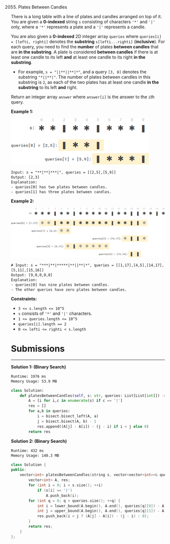 2055. Plates Between Candles

There is a long table with a line of plates and candles arranged on top of it. You are given a **0-indexed** string `s` consisting of characters `'*'` and `'|'` only, where a `'*'` represents a plate and a `'|'` represents a candle.

You are also given a **0-indexed** 2D integer array `queries` where `queries[i] = [lefti, righti]` denotes the **substring** `s[lefti...righti]` (**inclusive**). For each query, you need to find the **number** of plates **between candles** that are **in the substring**. A plate is considered **between candles** if there is at least one candle to its left **and** at least one candle to its right **in the substring**.

* For example, `s = "||**||**|*"`, and a query `[3, 8]` denotes the substring `"*||**|"`. The number of plates between candles in this substring is `2`, as each of the two plates has at least one candle **in the substring** to its left **and** right.

Return an integer array `answer` where `answer[i]` is the answer to the `i`th query.

 

**Example 1:**

![2055_ex-1.png](img/2055_ex-1.png)
```
Input: s = "**|**|***|", queries = [[2,5],[5,9]]
Output: [2,3]
Explanation:
- queries[0] has two plates between candles.
- queries[1] has three plates between candles.
```

**Example 2:**

![2055_ex-2.png](img/2055_ex-2.png)
```
# Input: s = "***|**|*****|**||**|*", queries = [[1,17],[4,5],[14,17],[5,11],[15,16]]
Output: [9,0,0,0,0]
Explanation:
- queries[0] has nine plates between candles.
- The other queries have zero plates between candles.
```

**Constraints:**

* `3 <= s.length <= 10^5`
* `s` consists of `'*'` and `'|'` characters.
* `1 <= queries.length <= 10^5`
* `queries[i].length == 2`
* `0 <= lefti <= righti < s.length`

# Submissions
---
**Solution 1: (Binary Search)**
```
Runtime: 1976 ms
Memory Usage: 53.9 MB
```
```python
class Solution:
    def platesBetweenCandles(self, s: str, queries: List[List[int]]) -> List[int]:
        A = [i for i,c in enumerate(s) if c == '|']
        res = []
        for a,b in queries:
            i = bisect.bisect_left(A, a)
            j = bisect.bisect(A, b) - 1
            res.append((A[j] - A[i]) - (j - i) if i < j else 0)
        return res
```

**Solution 2: (Binary Search)**
```
Runtime: 432 ms
Memory Usage: 140.3 MB
```
```c++
class Solution {
public:
    vector<int> platesBetweenCandles(string s, vector<vector<int>>& queries) {
        vector<int> A, res;
        for (int i = 0; i < s.size(); ++i)
            if (s[i] == '|')
                A.push_back(i);
        for (int q = 0; q < queries.size(); ++q) {
            int i = lower_bound(A.begin(), A.end(), queries[q][0]) - A.begin();
            int j = upper_bound(A.begin(), A.end(), queries[q][1]) - A.begin() - 1;
            res.push_back(i < j ? (A[j] - A[i]) - (j - i) : 0);
        }
        return res;
    }
};
```
